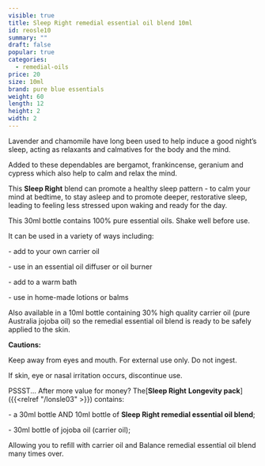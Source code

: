 ```yaml
---
visible: true
title: Sleep Right remedial essential oil blend 10ml
id: reosle10
summary: ""
draft: false
popular: true
categories:
  - remedial-oils
price: 20
size: 10ml
brand: pure blue essentials
weight: 60
length: 12
height: 2
width: 2
---
```

Lavender and chamomile have long been used to help induce a good night’s sleep, acting as relaxants and calmatives for the body and the mind.

Added to these dependables are bergamot, frankincense, geranium and cypress which also help to calm and relax the mind.

This **Sleep Right** blend can promote a healthy sleep pattern - to calm your mind at bedtime, to stay asleep and to promote deeper, restorative sleep, leading to feeling less stressed upon waking and ready for the day.

This 30ml bottle contains 100% pure essential oils. Shake well before use.

It can be used in a variety of ways including:

\- add to your own carrier oil

\- use in an essential oil diffuser or oil burner

\- add to a warm bath

\- use in home-made lotions or balms

Also available in a 10ml bottle containing 30% high quality carrier oil (pure Australia jojoba oil) so the remedial essential oil blend is ready to be safely applied to the skin.

**Cautions:**

Keep away from eyes and mouth. For external use only. Do not ingest.

If skin, eye or nasal irritation occurs, discontinue use.



PSSST... After more value for money? The[**Sleep Right** **Longevity pack**]({{<relref "/lonsle03" >}}) contains:

\- a 30ml bottle AND 10ml bottle of **Sleep Right remedial essential oil blend**;

\- 30ml bottle of jojoba oil (carrier oil);

Allowing you to refill with carrier oil and Balance remedial essential oil blend many times over.